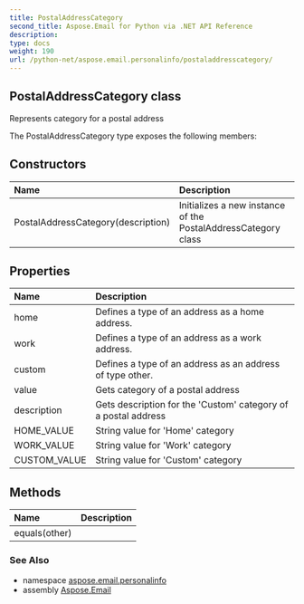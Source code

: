 ```yaml
---
title: PostalAddressCategory
second_title: Aspose.Email for Python via .NET API Reference
description: 
type: docs
weight: 190
url: /python-net/aspose.email.personalinfo/postaladdresscategory/
---
```


## PostalAddressCategory class

Represents category for a postal address

The PostalAddressCategory type exposes the following members:
## Constructors
| Name | Description |
| :- | :- |
|PostalAddressCategory(description)|Initializes a new instance of the PostalAddressCategory class|
## Properties
| Name | Description |
| :- | :- |
|home|Defines a type of an address as a home address.|
|work|Defines a type of an address as a work address.|
|custom|Defines a type of an address as an address of type other.|
|value|Gets category of a postal address|
|description|Gets description for the 'Custom' category of a postal address|
|HOME_VALUE|String value for 'Home' category|
|WORK_VALUE|String value for 'Work' category|
|CUSTOM_VALUE|String value for 'Custom' category|
## Methods
| Name | Description |
| :- | :- |
|equals(other)|  |

### See Also

* namespace [aspose.email.personalinfo](/python-net/aspose.email.personalinfo/)
* assembly [Aspose.Email](/python-net/)

